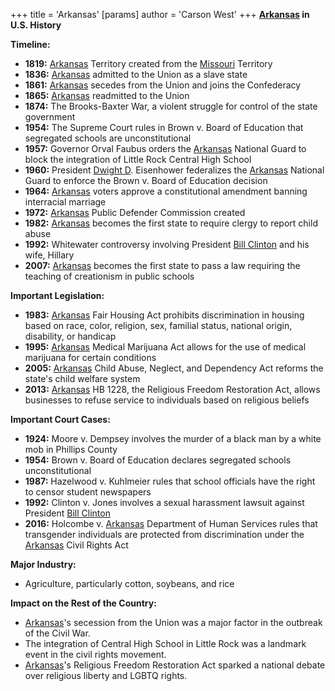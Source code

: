 +++
 title = 'Arkansas'
[params]
	author = 'Carson West'
+++
**[Arkansas](./../arkansas/) in U.S. History**

**Timeline:**

* **1819:** [Arkansas](./../arkansas/) Territory created from the [Missouri](./../missouri/) Territory
* **1836:** [Arkansas](./../arkansas/) admitted to the Union as a slave state
* **1861:** [Arkansas](./../arkansas/) secedes from the Union and joins the Confederacy
* **1865:** [Arkansas](./../arkansas/) readmitted to the Union
* **1874:** The Brooks-Baxter War, a violent struggle for control of the state government
* **1954:** The Supreme Court rules in Brown v. Board of Education that segregated schools are unconstitutional
* **1957:** Governor Orval Faubus orders the [Arkansas](./../arkansas/) National Guard to block the integration of Little Rock Central High School
* **1960:** President [Dwight D](./../dwight-d/). Eisenhower federalizes the [Arkansas](./../arkansas/) National Guard to enforce the Brown v. Board of Education decision
* **1964:** [Arkansas](./../arkansas/) voters approve a constitutional amendment banning interracial marriage
* **1972:** [Arkansas](./../arkansas/) Public Defender Commission created
* **1982:** [Arkansas](./../arkansas/) becomes the first state to require clergy to report child abuse
* **1992:** Whitewater controversy involving President [Bill Clinton](./../bill-clinton/) and his wife, Hillary
* **2007:** [Arkansas](./../arkansas/) becomes the first state to pass a law requiring the teaching of creationism in public schools

**Important Legislation:**

* **1983:** [Arkansas](./../arkansas/) Fair Housing Act prohibits discrimination in housing based on race, color, religion, sex, familial status, national origin, disability, or handicap
* **1995:** [Arkansas](./../arkansas/) Medical Marijuana Act allows for the use of medical marijuana for certain conditions
* **2005:** [Arkansas](./../arkansas/) Child Abuse, Neglect, and Dependency Act reforms the state's child welfare system
* **2013:** [Arkansas](./../arkansas/) HB 1228, the Religious Freedom Restoration Act, allows businesses to refuse service to individuals based on religious beliefs

**Important Court Cases:**

* **1924:** Moore v. Dempsey involves the murder of a black man by a white mob in Phillips County
* **1954:** Brown v. Board of Education declares segregated schools unconstitutional
* **1987:** Hazelwood v. Kuhlmeier rules that school officials have the right to censor student newspapers
* **1992:** Clinton v. Jones involves a sexual harassment lawsuit against President [Bill Clinton](./../bill-clinton/)
* **2016:** Holcombe v. [Arkansas](./../arkansas/) Department of Human Services rules that transgender individuals are protected from discrimination under the [Arkansas](./../arkansas/) Civil Rights Act

**Major Industry:**

* Agriculture, particularly cotton, soybeans, and rice

**Impact on the Rest of the Country:**

* [Arkansas](./../arkansas/)'s secession from the Union was a major factor in the outbreak of the Civil War.
* The integration of Central High School in Little Rock was a landmark event in the civil rights movement.
* [Arkansas](./../arkansas/)'s Religious Freedom Restoration Act sparked a national debate over religious liberty and LGBTQ rights.